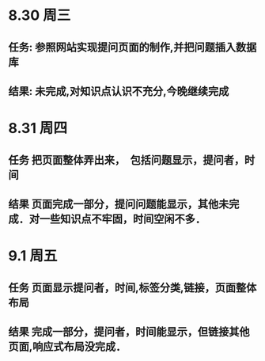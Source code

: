 # 8.30 周三
## 任务: 参照网站实现提问页面的制作,并把问题插入数据库
## 结果: 未完成,对知识点认识不充分,今晚继续完成




# 8.31  周四
## 任务  把页面整体弄出来，　包括问题显示，提问者，时间
## 结果  页面完成一部分，提问问题能显示，其他未完成．对一些知识点不牢固，时间空闲不多．



# 9.1 周五
## 任务  页面显示提问者，时间,标签分类,链接，页面整体布局
## 结果  完成一部分，提问者，时间能显示，但链接其他页面,响应式布局没完成．
